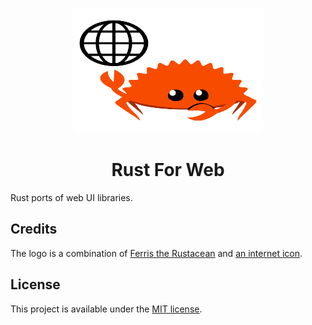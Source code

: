 <p align="center">
    <a href="./dist/logo.svg" alt="Rust For Web Logo">
        <img src="./dist/logo.svg" width="300" height="200">
    </a>
</p>

<h1 align="center">Rust For Web</h1>

Rust ports of web UI libraries.

## Credits

The logo is a combination of [Ferris the Rustacean](https://rustacean.net/) and [an internet icon](https://www.svgrepo.com/svg/478288/internet).

## License

This project is available under the [MIT license](LICENSE.md).
